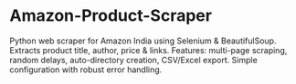 # Amazon-Product-Scraper
Python web scraper for Amazon India using Selenium &amp; BeautifulSoup. Extracts product title, author, price &amp; links. Features: multi-page scraping, random delays, auto-directory creation, CSV/Excel export. Simple configuration with robust error handling.
